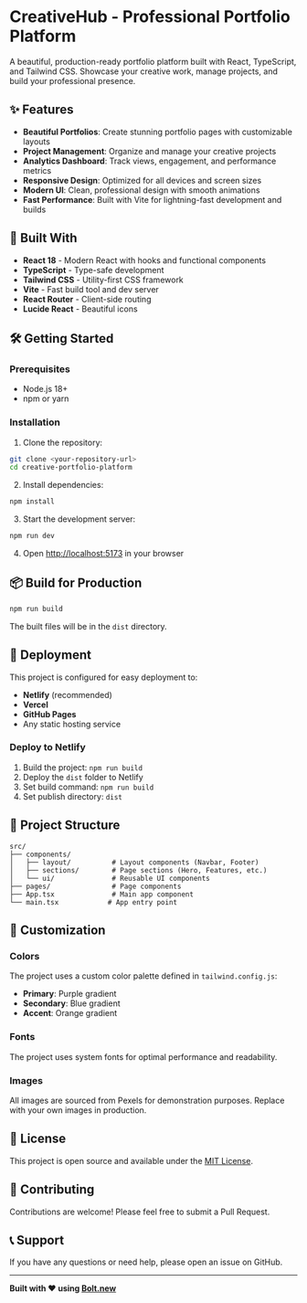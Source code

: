 # CreativeHub - Professional Portfolio Platform

A beautiful, production-ready portfolio platform built with React, TypeScript, and Tailwind CSS. Showcase your creative work, manage projects, and build your professional presence.

## ✨ Features

- **Beautiful Portfolios**: Create stunning portfolio pages with customizable layouts
- **Project Management**: Organize and manage your creative projects
- **Analytics Dashboard**: Track views, engagement, and performance metrics
- **Responsive Design**: Optimized for all devices and screen sizes
- **Modern UI**: Clean, professional design with smooth animations
- **Fast Performance**: Built with Vite for lightning-fast development and builds

## 🚀 Built With

- **React 18** - Modern React with hooks and functional components
- **TypeScript** - Type-safe development
- **Tailwind CSS** - Utility-first CSS framework
- **Vite** - Fast build tool and dev server
- **React Router** - Client-side routing
- **Lucide React** - Beautiful icons

## 🛠️ Getting Started

### Prerequisites

- Node.js 18+ 
- npm or yarn

### Installation

1. Clone the repository:
```bash
git clone <your-repository-url>
cd creative-portfolio-platform
```

2. Install dependencies:
```bash
npm install
```

3. Start the development server:
```bash
npm run dev
```

4. Open [http://localhost:5173](http://localhost:5173) in your browser

## 📦 Build for Production

```bash
npm run build
```

The built files will be in the `dist` directory.

## 🚀 Deployment

This project is configured for easy deployment to:

- **Netlify** (recommended)
- **Vercel**
- **GitHub Pages**
- Any static hosting service

### Deploy to Netlify

1. Build the project: `npm run build`
2. Deploy the `dist` folder to Netlify
3. Set build command: `npm run build`
4. Set publish directory: `dist`

## 📁 Project Structure

```
src/
├── components/
│   ├── layout/          # Layout components (Navbar, Footer)
│   ├── sections/        # Page sections (Hero, Features, etc.)
│   └── ui/              # Reusable UI components
├── pages/               # Page components
├── App.tsx              # Main app component
└── main.tsx            # App entry point
```

## 🎨 Customization

### Colors

The project uses a custom color palette defined in `tailwind.config.js`:

- **Primary**: Purple gradient
- **Secondary**: Blue gradient  
- **Accent**: Orange gradient

### Fonts

The project uses system fonts for optimal performance and readability.

### Images

All images are sourced from Pexels for demonstration purposes. Replace with your own images in production.

## 📄 License

This project is open source and available under the [MIT License](LICENSE).

## 🤝 Contributing

Contributions are welcome! Please feel free to submit a Pull Request.

## 📞 Support

If you have any questions or need help, please open an issue on GitHub.

---

**Built with ❤️ using [Bolt.new](https://bolt.new)**